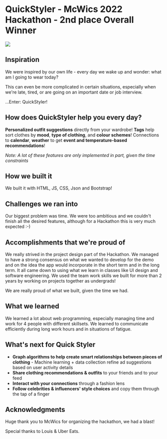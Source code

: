 

# QuickStyler - McWics 2022 Hackathon - 2nd place Overall Winner

![](https://i.imgur.com/FdmOupX.png)

## Inspiration 





We were inspired by our own life - every day we wake up and wonder: what am I going to wear today? 

This can even be more complicated in certain situations, especially when we're late, tired, or are going on an important date or job interview.

...Enter: QuickStyler! 

## How does QuickStyler help you every day?

**Personalized outfit suggestions** directly from your wardrobe!
**Tags** help sort clothes by **mood**, **type of clothing**, and **colour schemes**!
Connections to **calendar**, **weather** to get **event and temperature-based recommendations**!

*Note: A lot of these features are only implemented in part, given the time constraints*

## How we built it

We built it with HTML, JS, CSS, Json and Bootstrap! 

## Challenges we ran into 

Our biggest problem was time. We were too ambitious and we couldn't finish all the desired features, although for a Hackathon this is very much expected :-)

## Accomplishments that we're proud of 

We really strived in the project design part of the Hackathon. We managed to have a strong consensus on what we wanted to develop for the demo and on the idea the app would incorporate in the short term and in the long term. It all came down to using what we learn in classes like UI design and software engineering. We used the team work skills we built for more than 2 years by working on projects together as undergrads!

We are really proud of what we built, given the time we had.

## What we learned 

We learned a lot about web programming, especially managing time and work for 4 people with different skillsets. We learned to communicate efficiently during long work hours and in situations of fatigue. 

## What's next for Quick Styler 
* **Graph algorithms to help create smart relationships between pieces of clothing** - Machine learning + data collection refine ad suggestions based on user activity details
* **Share clothing recommendations & outfits** to your friends and to your feed
* **Interact with your connections** through a fashion lens
* **Follow celebrities & influencers' style choices** and copy them through the tap of a finger

## Acknowledgments
Huge thank you to McWics for organizing the hackathon, we had a blast! 

Special thanks to Louis & Uber Eats. 
